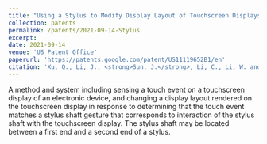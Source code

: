 ```yaml
---
title: "Using a Stylus to Modify Display Layout of Touchscreen Displays"
collection: patents
permalink: /patents/2021-09-14-Stylus
excerpt:
date: 2021-09-14
venue: 'US Patent Office'
paperurl: 'https://patents.google.com/patent/US11119652B1/en'
citation: 'Xu, Q., Li, J., <strong>Sun, J.</strong>, Li, C., Li, W. and Singh, G., Huawei Technologies Co Ltd, 2021. Using a stylus to modify display layout of touchscreen displays. U.S. Patent 11,119,652.'
---
```

A method and system including sensing a touch event on a touchscreen display of an electronic device, and changing a display layout rendered on the touchscreen display in response to determining that the touch event matches a stylus shaft gesture that corresponds to interaction of the stylus shaft with the touchscreen display. The stylus shaft may be located between a first end and a second end of a stylus.
